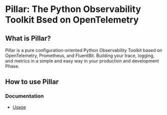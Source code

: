 # Pillar: The Python Observability Toolkit Bsed on OpenTelemetry

## What is Pillar?

Pillar is a pure configuration-oriented Python Observability Toolkit 
based on OpenTelemetry, Prometheus, and FluentBit. 
Building your trace, logging, and metrics in a simple and easy way in your production and development Phase.

## How to use Pillar

### Documentation

- [Usage](./docs/usage.md)

